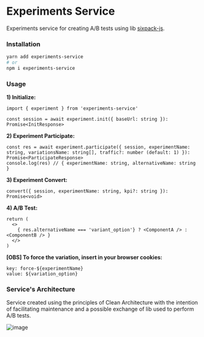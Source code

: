 # Experiments Service
Experiments service for creating A/B tests using lib [sixpack-js](https://github.com/sixpack/sixpack-js).

### Installation

```bash
yarn add experiments-service
# or
npm i experiments-service
```

### Usage

**1) Initialize:**

```
import { experiment } from 'experiments-service'

const session = await experiment.init({ baseUrl: string }): Promise<InitResponse>
```

**2) Experiment Participate:**

```
const res = await experiment.participate({ session, experimentName: string, variationsName: string[], traffic?: number (default: 1) }): Promise<ParticipateResponse>
console.log(res) // { experimentName: string, alternativeName: string }
```

**3) Experiment Convert:**

```
convert({ session, experimentName: string, kpi?: string }): Promise<void>
```

**4) A/B Test:**

```
return (
  <>
    { res.alternativeName === 'variant_option'} ? <ComponentA /> : <ComponentB /> }
  </>
)
```

**[OBS] To force the variation, insert in your browser cookies:**

```
key: force-${experimentName}
value: ${variation_option}
```

### Service's Architecture

Service created using the principles of Clean Architecture with the intention of facilitating maintenance and a possible exchange of lib used to perform A/B tests.

![image](https://user-images.githubusercontent.com/64376829/107972388-860f7380-6f92-11eb-9be2-9e505965ff7b.png)
